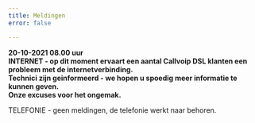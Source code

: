```yaml
---
title: Meldingen
error: false

---
```

**20-10-2021 08.00 uur  
INTERNET - op dit moment ervaart een aantal Callvoip DSL klanten een probleem met de internetverbinding.  
Technici zijn geinformeerd - we hopen u spoedig meer informatie te kunnen geven.   
Onze excuses voor het ongemak.** 

TELEFONIE - geen meldingen, de telefonie werkt naar behoren. 